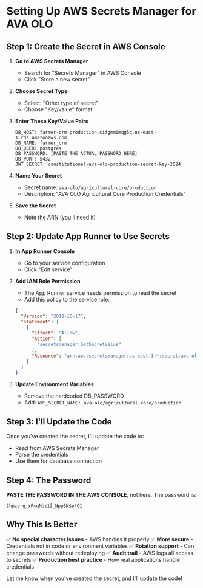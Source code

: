 # Setting Up AWS Secrets Manager for AVA OLO

## Step 1: Create the Secret in AWS Console

1. **Go to AWS Secrets Manager**
   - Search for "Secrets Manager" in AWS Console
   - Click "Store a new secret"

2. **Choose Secret Type**
   - Select: "Other type of secret"
   - Choose "Key/value" format

3. **Enter These Key/Value Pairs**
   ```
   DB_HOST: farmer-crm-production.cifgmm0mqg5q.us-east-1.rds.amazonaws.com
   DB_NAME: farmer_crm
   DB_USER: postgres
   DB_PASSWORD: [PASTE THE ACTUAL PASSWORD HERE]
   DB_PORT: 5432
   JWT_SECRET: constitutional-ava-olo-production-secret-key-2024
   ```

4. **Name Your Secret**
   - Secret name: `ava-olo/agricultural-core/production`
   - Description: "AVA OLO Agricultural Core Production Credentials"

5. **Save the Secret**
   - Note the ARN (you'll need it)

## Step 2: Update App Runner to Use Secrets

1. **In App Runner Console**
   - Go to your service configuration
   - Click "Edit service"

2. **Add IAM Role Permission**
   - The App Runner service needs permission to read the secret
   - Add this policy to the service role:
   ```json
   {
     "Version": "2012-10-17",
     "Statement": [
       {
         "Effect": "Allow",
         "Action": [
           "secretsmanager:GetSecretValue"
         ],
         "Resource": "arn:aws:secretsmanager:us-east-1:*:secret:ava-olo/agricultural-core/production-*"
       }
     ]
   }
   ```

3. **Update Environment Variables**
   - Remove the hardcoded DB_PASSWORD
   - Add: `AWS_SECRET_NAME: ava-olo/agricultural-core/production`

## Step 3: I'll Update the Code

Once you've created the secret, I'll update the code to:
- Read from AWS Secrets Manager
- Parse the credentials
- Use them for database connection

## Step 4: The Password

**PASTE THE PASSWORD IN THE AWS CONSOLE**, not here. The password is:
```
2hpzvrg_xP~qNbz1[_NppSK$e*O1
```

## Why This Is Better

✅ **No special character issues** - AWS handles it properly
✅ **More secure** - Credentials not in code or environment variables
✅ **Rotation support** - Can change passwords without redeploying
✅ **Audit trail** - AWS logs all access to secrets
✅ **Production best practice** - How real applications handle credentials

Let me know when you've created the secret, and I'll update the code!